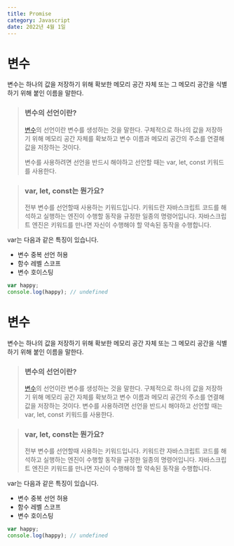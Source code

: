 ```yaml
---
title: Promise
category: Javascript
date: 2022년 4월 1일
---
```


# 변수

변수는 하나의 값을 저장하기 위해 확보한 메모리 공간 자체 또는 그 메모리 공간을 식별하기 위해 붙인 이름을 말한다.

> ### **변수의 선언이란?**&nbsp;
>[변수](www.google.com)의 선언이란 변수를 생성하는 것을 말한다. 구체적으로 하나의 값을 저장하기 위해 메모리 공간 자체를 확보하고 변수 이름과 메모리 공간의 주소를 연결해 값을 저장하는 것이다.
>
> 변수를 사용하려면 선언을 반드시 해야하고 선언할 때는 var, let, const 키워드를 사용한다.

> ### var, let, const는 뭔가요?
>
> 전부 변수를 선언할때 사용하는 키워드입니다. 키워드란 자바스크립트 코드를 해석하고 실행하는 엔진이 수행할 동작을 규정한 일종의 명령어입니다.
> 자바스크립트 엔진은 키워드를 만나면 자신이 수행해야 할 약속된 동작을 수행합니다.


var는 다음과 같은 특징이 있습니다.

- 변수 중복 선언 허용
- 함수 레벨 스코프
- 변수 호이스팅

```javascript
var happy;
console.log(happy); // undefined
```

# 변수

변수는 하나의 값을 저장하기 위해 확보한 메모리 공간 자체 또는 그 메모리 공간을 식별하기 위해 붙인 이름을 말한다.

> ### **변수의 선언이란?**
> [변수](www.google.com)의 선언이란 변수를 생성하는 것을 말한다. 구체적으로 하나의 값을 저장하기 위해 메모리 공간 자체를 확보하고 변수 이름과 메모리 공간의 주소를 연결해 값을 저장하는 것이다.
> 변수를 사용하려면 선언을 반드시 해야하고 선언할 때는 var, let, const 키워드를 사용한다.

> ### var, let, const는 뭔가요?
>
> 전부 변수를 선언할때 사용하는 키워드입니다. 키워드란 자바스크립트 코드를 해석하고 실행하는 엔진이 수행할 동작을 규정한 일종의 명령어입니다.
> 자바스크립트 엔진은 키워드를 만나면 자신이 수행해야 할 약속된 동작을 수행합니다.

var는 다음과 같은 특징이 있습니다.

- 변수 중복 선언 허용
- 함수 레벨 스코프
- 변수 호이스팅

```javascript
var happy;
console.log(happy); // undefined
```
